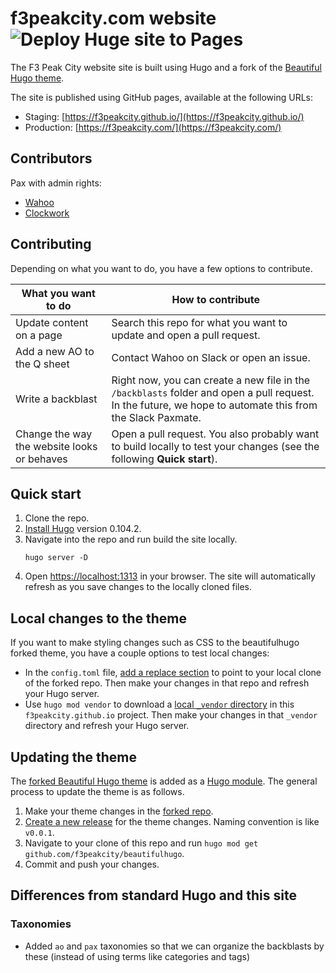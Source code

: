 # f3peakcity.com website ![Deploy Huge site to Pages](https://github.com/f3peakcity/f3peakcity.github.io/actions/workflows/hugo.yml/badge.svg?branch=main)

The F3 Peak City website site is built using Hugo and a fork of the [Beautiful Hugo theme](https://github.com/f3peakcity/beautifulhugo).

The site is published using GitHub pages, available at the following URLs:
* Staging: [https://f3peakcity.github.io/](https://f3peakcity.github.io/)
* Production: [https://f3peakcity.com/](https://f3peakcity.com/)

## Contributors

Pax with admin rights:
* [Wahoo](https://github.com/mikeyrcamp)
* [Clockwork](https://github.com/artberger)

## Contributing

Depending on what you want to do, you have a few options to contribute.

| What you want to do | How to contribute |
| --- | --- |
| Update content on a page | Search this repo for what you want to update and open a pull request. |
| Add a new AO to the Q sheet | Contact Wahoo on Slack or open an issue. |
| Write a backblast | Right now, you can create a new file in the `/backblasts` folder and open a pull request. In the future, we hope to automate this from the Slack Paxmate. |
| Change the way the website looks or behaves | Open a pull request. You also probably want to build locally to test your changes (see the following **Quick start**). |

## Quick start

1. Clone the repo.
2. [Install Hugo](https://gohugo.io/installation/) version 0.104.2.
3. Navigate into the repo and run build the site locally.
   ```
   hugo server -D
   ```
4. Open [https://localhost:1313](https://localhost:1313) in your browser. The site will automatically refresh as you save changes to the locally cloned files.

## Local changes to the theme

If you want to make styling changes such as CSS to the beautifulhugo forked theme, you have a couple options to test local changes:
* In the `config.toml` file, [add a replace section](https://gohugo.io/hugo-modules/use-modules/#make-and-test-changes-in-a-module) to point to your local clone of the forked repo. Then make your changes in that repo and refresh your Hugo server.
* Use `hugo mod vendor` to download a [local `_vendor` directory](https://gohugo.io/hugo-modules/use-modules/#vendor-your-modules) in this `f3peakcity.github.io` project. Then make your changes in that `_vendor` directory and refresh your Hugo server.

## Updating the theme

The [forked Beautiful Hugo theme](https://github.com/f3peakcity/beautifulhugo) is added as a [Hugo module](https://gohugo.io/hugo-modules/). The general process to update the theme is as follows.

1. Make your theme changes in the [forked repo](https://github.com/f3peakcity/beautifulhugo).
2. [Create a new release](https://docs.github.com/en/repositories/releasing-projects-on-github/managing-releases-in-a-repository) for the theme changes. Naming convention is like `v0.0.1`.
3. Navigate to your clone of this repo and run `hugo mod get github.com/f3peakcity/beautifulhugo`.
4. Commit and push your changes.

## Differences from standard Hugo and this site

### Taxonomies

* Added `ao` and `pax` taxonomies so that we can organize the backblasts by these (instead of using terms like categories and tags)
